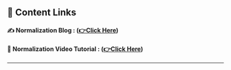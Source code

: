 
## 🎥 Content Links
#### ✍️ Normalization Blog  : **([👉Click Here](https://www.guru99.com/database-normalization.html))**
#### 🧐 Normalization Video Tutorial  : **([👉Click Here](https://www.youtube.com/watch?v=aZxGX65Uivc))**


<hr>
